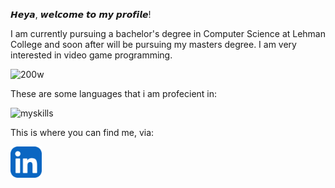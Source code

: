 𝙃𝙚𝙮𝙖, 𝙬𝙚𝙡𝙘𝙤𝙢𝙚 𝙩𝙤 𝙢𝙮 𝙥𝙧𝙤𝙛𝙞𝙡𝙚!

I am currently pursuing a bachelor's degree in Computer Science at Lehman College and soon after will be pursuing my masters degree. I am very interested in video game programming.

![200w](https://github.com/user-attachments/assets/e7077028-4eb0-44e3-a77e-2fe91e379ba7) <a height = "10"/>

These are some languages that i am profecient in:

![myskills](https://skillicons.dev/icons?i=java,mysql,nodejs,discord,gmail,kotlin)

This is where you can find me, via:

<a href = "https://www.linkedin.com/in/angel-doqaj-550552354" /> <img src = "https://github.com/tandpfun/skill-icons/raw/main/icons/LinkedIn.svg" height = "50"/>
